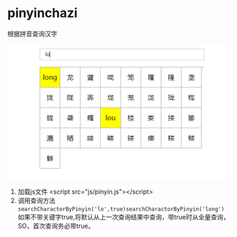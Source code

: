# pinyinchazi
根据拼音查询汉字<br />

![pics](images/1120.png)<br />
1. 加载js文件 \<script src="js/pinyin.js"\>\</script\><br />
2. 调用查询方法<code>searchCharactorByPinyin('lo',true)</code><code>searchCharactorByPinyin('long')</code>
<br/>如果不带关键字true,将默认从上一次查询结果中查询，带true时从全量查询，SO，首次查询务必带true。

